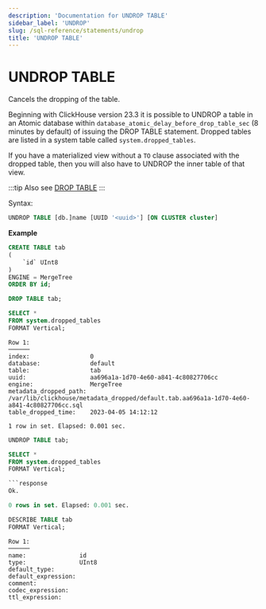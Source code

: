 ```yaml
---
description: 'Documentation for UNDROP TABLE'
sidebar_label: 'UNDROP'
slug: /sql-reference/statements/undrop
title: 'UNDROP TABLE'
---
```


# UNDROP TABLE

Cancels the dropping of the table.

Beginning with ClickHouse version 23.3 it is possible to UNDROP a table in an Atomic database
within `database_atomic_delay_before_drop_table_sec` (8 minutes by default) of issuing the DROP TABLE statement.  Dropped tables are listed in
a system table called `system.dropped_tables`.

If you have a materialized view without a `TO` clause associated with the dropped table, then you will also have to UNDROP the inner table of that view.

:::tip
Also see [DROP TABLE](/sql-reference/statements/drop.md)
:::

Syntax:

```sql
UNDROP TABLE [db.]name [UUID '<uuid>'] [ON CLUSTER cluster]
```

**Example**

```sql
CREATE TABLE tab
(
    `id` UInt8
)
ENGINE = MergeTree
ORDER BY id;

DROP TABLE tab;

SELECT *
FROM system.dropped_tables
FORMAT Vertical;
```

```response
Row 1:
──────
index:                 0
database:              default
table:                 tab
uuid:                  aa696a1a-1d70-4e60-a841-4c80827706cc
engine:                MergeTree
metadata_dropped_path: /var/lib/clickhouse/metadata_dropped/default.tab.aa696a1a-1d70-4e60-a841-4c80827706cc.sql
table_dropped_time:    2023-04-05 14:12:12

1 row in set. Elapsed: 0.001 sec. 
```

```sql
UNDROP TABLE tab;

SELECT *
FROM system.dropped_tables
FORMAT Vertical;

```response
Ok.

0 rows in set. Elapsed: 0.001 sec. 
```

```sql
DESCRIBE TABLE tab
FORMAT Vertical;
```

```response
Row 1:
──────
name:               id
type:               UInt8
default_type:       
default_expression: 
comment:            
codec_expression:   
ttl_expression:     
```
